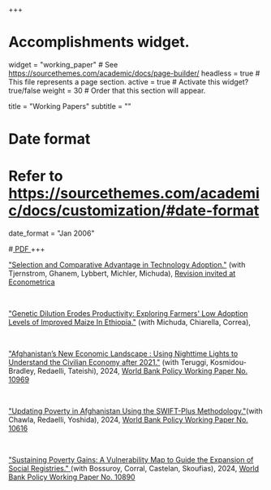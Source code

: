 +++
# Accomplishments widget.
widget = "working_paper"  # See https://sourcethemes.com/academic/docs/page-builder/
headless = true  # This file represents a page section.
active = true  # Activate this widget? true/false
weight = 30  # Order that this section will appear.

title = "Working Papers"
subtitle = ""

# Date format
#   Refer to https://sourcethemes.com/academic/docs/customization/#date-format
date_format = "Jan 2006"



#<a class="btn btn-outline-primary my-1 mr-1 btn-sm" href="" target="_blank" rel="noopener">  PDF </a> 
+++

<html>
<head>
<style>

details > summary::-webkit-details-marker {
  display: none;
}

</style>
</head>
<body>

<div class="row">
</div>

<i class="far fa-file-alt pub-icon" aria-hidden="true"></i>
   <a href="https://emiliatjernstrom.com/assets/pdf/TGMBLM_2024.pdf"> "Selection and Comparative Advantage in Technology Adoption."</a> (with Tjernstrom, Ghanem, Lybbert, Michler, Michuda), <u>Revision invited at Econometrica</u> </span> </span> 
</div>  

<br>

<i class="far fa-file-alt pub-icon" aria-hidden="true"></i>
  <a href="#https://papers.ssrn.com/sol3/papers.cfm?abstract_id=4435034"> "Genetic Dilution Erodes Productivity: Exploring Farmers' Low Adoption Levels of Improved Maize In Ethiopia."</a> (with Michuda, Chiarella, Correa), <u></u> </span> </span> 
</div>  

<br>

<!-- # MEDIA COVERAGE: https://www.devdiscourse.com/article/business/3162278-illuminating-afghanistans-recovery-how-nighttime-lights-reveal-economic-resilience
# BLOG : https://blogs.worldbank.org/en/endpovertyinsouthasia/afghanistan-s-economic-twilight--using-nighttime-lights-to-decod -->


<i class="far fa-file-alt pub-icon" aria-hidden="true"></i>
   <a href="https://documents.worldbank.org/en/publication/documents-reports/documentdetail/099256511062426629/idu1f7011ce815ecb1494d1a0e61042efed1a409"> "Afghanistan’s New Economic Landscape : Using Nighttime Lights to Understand the Civilian Economy after 2021."</a> (with Teruggi, Kosmidou-Bradley, Redaelli, Tateishi), 2024, <u>World Bank Policy Working Paper No. 10969</u> </span> </span> 
</div>  

<br>


<i class="far fa-file-alt pub-icon" aria-hidden="true"></i>
   <a href="https://documents1.worldbank.org/curated/en/099439111272329963/pdf/IDU0ed4d6e61077f404936080040a13f92c09683.pdf"> "Updating Poverty in Afghanistan Using the SWIFT-Plus Methodology."</a>(with Chawla, Redaelli, Yoshida), 2024, <u>World Bank Policy Working Paper No. 10616</u> </span> </span> 
</div>  

<br>

<i class="far fa-file-alt pub-icon" aria-hidden="true"></i>
  <a href="https://openknowledge.worldbank.org/entities/publication/5832344c-4cc4-4914-a101-ee47005b24af"> "Sustaining Poverty Gains: A Vulnerability Map to Guide the Expansion of Social Registries." </a> (with Bossuroy, Corral, Castelan, Skoufias), 2024, <u>World Bank Policy Working Paper No. 10890</u> </span> </span> 
</div>  

<br>

</div>

